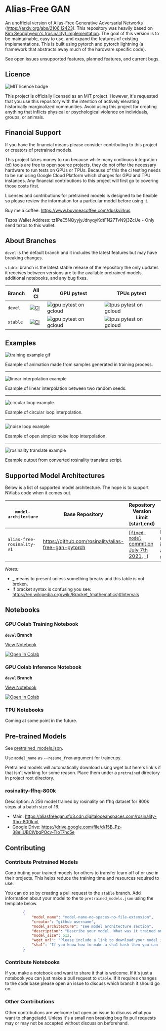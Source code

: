 # Alias-Free GAN

An unofficial version of Alias-Free Generative Adversarial Networks (https://arxiv.org/abs/2106.12423). This repository was heavily based on [Kim Seonghyeon's (rosinality) implementation](https://github.com/rosinality/alias-free-gan-pytorch). The goal of this version is to be maintainable, easy to use, and expand the features of existing implementations. This is built using pytorch and pytorch lightning (a framework that abstracts away much of the hardware specific code).

See open issues unsupported features, planned features, and current bugs.

## Licence

![MIT licence badge](https://badgen.net/badge/license/MIT/blue)

This project is officially licensed as an MIT project. However, it's requested that you use this repository with the intention of actively elevating historically marginalized communities. Avoid using this project for creating anything that inflicts physical or psychological violence on individuals, groups, or animals.

## Financial Support

If you have the financial means please consider contributing to this project or creators of pretrained models.

This project takes money to run because while many continuos integration (ci) tools are free to open source projects, they do not offer the necessary hardware to run tests on GPUs or TPUs. Because of this the ci testing needs to be run using Google Cloud Platform which charges for GPU and TPU instances. Any financial contributions to this project will first go to covering those costs first.

Licenses and contributions for pretrained models is designed to be flexible so please review the information for a particular model before using it.

Buy me a coffee: https://www.buymeacoffee.com/duskvirkus

Tezos Wallet Address: tz1PeE5NQyyjyJdnyqyKdtFN27TvN9j3ZcUe - Only send tezos to this wallet.

## About Branches

`devel` is the default branch and it includes the latest features but may have breaking changes. 

`stable` branch is the latest stable release of the repository the only updates it receives between versions are to the available pretrained models, additional notebooks, and any bug fixes.

| Branch | All CI | GPU pytest | TPUs pytest |
|-|-|-|-|
| `devel` | [![CI](https://github.com/duskvirkus/alias-free-gan-pytorch-lightning/actions/workflows/ci.yml/badge.svg?branch=devel)](https://github.com/duskvirkus/alias-free-gan-pytorch-lightning/actions/workflows/ci.yml) | ![gpu pytest on gcloud](https://badgen.net/github/checks/duskvirkus/alias-free-gan/devel/gpu-pytest-on-gcloud?label=GPU%20devel) | ![tpus pytest on gcloud](https://badgen.net/github/checks/duskvirkus/alias-free-gan/devel/tpus-pytest-on-gcloud?label=TPUs%20devel) |
| `stable` | [![CI](https://github.com/duskvirkus/alias-free-gan-pytorch-lightning/actions/workflows/ci.yml/badge.svg?branch=stabel)](https://github.com/duskvirkus/alias-free-gan-pytorch-lightning/actions/workflows/ci.yml) | ![gpu pytest on gcloud](https://badgen.net/github/checks/duskvirkus/alias-free-gan/stabel/gpu-pytest-on-gcloud?label=GPU%20stabel) | ![tpus pytest on gcloud](https://badgen.net/github/checks/duskvirkus/alias-free-gan/stabel/tpus-pytest-on-gcloud?label=TPUs%20stabel) |

## Examples

![training example gif](assets/examples/aliasfree-training-painterly-faces.gif)

Example of animation made from samples generated in training process.

___

![linear interpolation example](assets/examples/first-interpolation-aliasfree-duskvirkus.gif)

Example of linear interpolation between two random seeds.

___

![circular loop example](assets/examples/aliasfree-circular-painterly-faces-duskvirkus.gif)

Example of circular loop interpolation.

___

![noise loop example](assets/examples/aliasfree-noiseloop-painterly-faces-duskvirkus.gif)

Example of open simplex noise loop interpolation.

___

![rosinality translate example](assets/examples/aliasfree-ros-translate-painterly-faces.gif)

Example output from converted rosinality translate script.
## Supported Model Architectures

Below is a list of supported model architecture. The hope is to support NVlabs code when it comes out.

| `model-architecture` | Base Repository | Repository Version Limit \[start,end\) | Description |
|-|-|-|-|
| `alias-free-rosinality-v1` | https://github.com/rosinality/alias-free-gan-pytorch | \[[`fixed model` commit on July 7th 2021](https://github.com/rosinality/alias-free-gan-pytorch/tree/755a22bc60dca5bd0a8caafd29a40f1412d6b754), _\) | Based on rosinality implementation after some model fixes. |

*Notes:* 
- _ means to present unless something breaks and this table is not broken.
- If bracket syntax is confusing you see: https://en.wikipedia.org/wiki/Bracket_(mathematics)#Intervals

## Notebooks

### GPU Colab Training Notebook

**`devel` Branch**

[View Notebook](https://github.com/duskvirkus/alias-free-gan/blob/devel/notebooks/GPU_Training-Alias-Free_GAN.ipynb)

[![Open In Colab](https://colab.research.google.com/assets/colab-badge.svg)](https://colab.research.google.com/github/duskvirkus/alias-free-gan/blob/devel/notebooks/GPU_Training-Alias-Free_GAN.ipynb)

### GPU Colab Inference Notebook

**`devel` Branch**

[View Notebook](https://github.com/duskvirkus/alias-free-gan/blob/devel/notebooks/GPU_Inference_Alias_Free_GAN.ipynb)

[![Open In Colab](https://colab.research.google.com/assets/colab-badge.svg)](https://colab.research.google.com/github/duskvirkus/alias-free-gan/blob/devel/notebooks/GPU_Inference_Alias_Free_GAN.ipynb)

### TPU Notebooks

Coming at some point in the future.

## Pre-trained Models

See [pretrained_models.json](https://github.com/duskvirkus/alias-free-gan/blob/devel/pretrained_models.json).

Use `model_name` as `--resume_from` argument for trainer.py.

Pretrained models will automatically download using wget but here's link's if that isn't working for some reason. Place them under a `pretrained` directory in project root directory.

### rosinality-ffhq-800k

Description: A 256 model trained by rosinality on ffhq dataset for 800k steps at a batch size of 16.

 - Main: https://aliasfreegan.sfo3.cdn.digitaloceanspaces.com/rosinality-ffhq-800k.pt
 - Google Drive: https://drive.google.com/file/d/15B_Pz-38eIiUBCiVbgPOcv-TIoT7nc5e

## Contributing

### Contribute Pretrained Models

Contributing your trained models for others to transfer learn off of or use in their projects. This helps reduce the training time and resources required to use.

You can do so by creating a pull request to the `stable` branch. Add information about your model to the to `pretrained_models.json` using the template below.

```json
        {
            "model_name": "model-name-no-spaces-no-file-extension",
            "creator": "github username",
            "model_architecture": "see model architecture section",
            "description": "Describe your model. What was it trained on? How long was it trained for? Feel free to include links to make donations and suggested donation amounts. Also include licence information such as creative commons or other licencees.",
            "model_size": 512,
            "wget_url": "Please include a link to download your model in you're pull request and I will update this", 
            "sha1": "If you know how to make a sha1 hash then you can fill this out if not leave this blank."
        }
```

### Contribute Notebooks

If you make a notebook and want to share it that is welcome. If it's just a notebook you can just make a pull request to `stable`. If it requires changes to the code base please open an issue to discuss which branch it should go on.

### Other Contributions

Other contributions are welcome but open an issue to discuss what you want to change/add. Unless it's a small non breaking bug fix pull requests may or may not be accepted without discussion beforehand.
